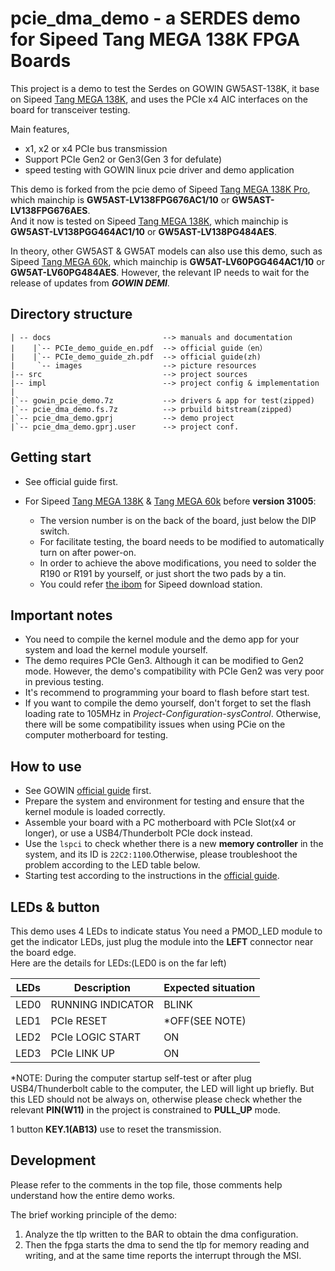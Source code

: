 # pcie_dma_demo - a SERDES demo for Sipeed Tang MEGA 138K FPGA Boards


This project is a demo to test the Serdes on GOWIN GW5AST-138K, it base on Sipeed [Tang MEGA 138K](https://wiki.sipeed.com/hardware/en/tang/tang-mega-138k/mega-138k.html), and uses the PCIe x4 AIC interfaces on the board for transceiver testing.

Main features,

- x1, x2 or x4 PCIe bus transmission
- Support PCIe Gen2 or Gen3(Gen 3 for defulate)
- speed testing with GOWIN linux pcie driver and demo application

This demo is forked from the pcie demo of Sipeed [Tang MEGA 138K Pro](https://wiki.sipeed.com/hardware/en/tang/tang-mega-138k/mega-138k-pro.html), which mainchip is **GW5AST-LV138FPG676AC1/10** or **GW5AST-LV138FPG676AES**.   
And it now is tested on Sipeed [Tang MEGA 138K](https://wiki.sipeed.com/hardware/en/tang/tang-mega-138k/mega-138k.html), which mainchip is **GW5AST-LV138PGG464AC1/10** or **GW5AST-LV138PG484AES**.   

In theory, other GW5AST & GW5AT models can also use this demo, such as Sipeed [Tang MEGA 60k](https://wiki.sipeed.com/hardware/en/tang/tang-mega-60k/mega-60k.html), which mainchip is **GW5AT-LV60PGG464AC1/10** or **GW5AT-LV60PG484AES**. However, the relevant IP needs to wait for the release of updates from ***GOWIN DEMI***.


## Directory structure

```
| -- docs                         --> manuals and documentation
|    |`-- PCIe_demo_guide_en.pdf  --> official guide（en） 
|    |`-- PCIe_demo_guide_zh.pdf  --> official guide(zh) 
|     `-- images                  --> picture resources                           
|-- src                           --> project sources
|-- impl                          --> project config & implementation  
|
|`-- gowin_pcie_demo.7z           --> drivers & app for test(zipped)
|`-- pcie_dma_demo.fs.7z          --> prbuild bitstream(zipped)
|`-- pcie_dma_demo.gprj           --> demo project
|`-- pcie_dma_demo.gprj.user      --> project conf.

```

## Getting start

- See official guide first.
- For Sipeed [Tang MEGA 138K](https://wiki.sipeed.com/hardware/en/tang/tang-mega-138k/mega-138k.html) & [Tang MEGA 60k](https://wiki.sipeed.com/hardware/en/tang/tang-mega-60k/mega-60k) before **version 31005**:
   
   - The version number is on the back of the board, just below the DIP switch.
   - For facilitate testing, the board needs to be modified to automatically turn on after power-on.
   - In order to achieve the above modifications, you need to solder the R190 or R191 by yourself, or just short the two pads by a tin.
   - You could refer [the ibom](https://dl.sipeed.com/shareURL/TANG/Mega_138K_60K/03_Designator_drawing/) for Sipeed download station.

## Important notes

   - You need to compile the kernel module and the demo app for your system and load the kernel module yourself. 
   - The demo requires PCIe Gen3. Although it can be modified to Gen2 mode. However, the demo's compatibility with PCIe Gen2 was very poor in previous testing.
   - It's recommend to programming your board to flash before start test.
   - If you want to compile the demo yourself, don't forget to set the flash loading rate to 105MHz in *Project-Configuration-sysControl*. Otherwise, there will be some compatibility issues when using PCie on the computer motherboard for testing.

## How to use

- See GOWIN [official guide](./doc/) first.
- Prepare the system and environment for testing and ensure that the kernel module is loaded correctly.
- Assemble your board with a PC motherboard with PCIe Slot(x4 or longer), or use a USB4/Thunderbolt PCIe dock instead.
- Use the `lspci` to check whether there is a new **memory controller** in the system, and its ID is `22C2:1100`.Otherwise, please troubleshoot the problem according to the LED table below.
- Starting test according to the instructions in the [official guide](./doc/PCIe_demo_guide_en.pdf).

## LEDs & button

This demo uses 4 LEDs to indicate status
You need a PMOD_LED module to get the indicator LEDs, just plug the module into the **LEFT** connector near the board edge.   
Here are the details for LEDs:(LED0 is on the far left)

| LEDs      | Description                     | Expected situation|
| ----------| --------------------------------|-------------------|
| LED0      |  RUNNING INDICATOR              | BLINK             |
| LED1      |  PCIe RESET                     | *OFF(SEE NOTE)    |
| LED2      |  PCIe LOGIC START               | ON                |
| LED3      |  PCIe LINK UP                   | ON                |

*NOTE: During the computer startup self-test or after plug USB4/Thunderbolt cable to the computer, the LED will light up briefly. 
But this LED should not be always on, otherwise please check whether the relevant **PIN(W11)** in the project is constrained to **PULL_UP** mode.

1 button **KEY.1(AB13)** use to reset the transmission.  

## Development
Please refer to the comments in the top file, those comments help understand how the entire demo works.

The brief working principle of the demo:
1. Analyze the tlp written to the BAR to obtain the dma configuration.
2. Then the fpga starts the dma to send the tlp for memory reading and writing, and at the same time reports the interrupt through the MSI.


